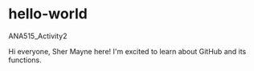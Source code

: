 # hello-world
ANA515_Activity2

Hi everyone, 
Sher Mayne here! I'm excited to learn about GitHub and its functions.
